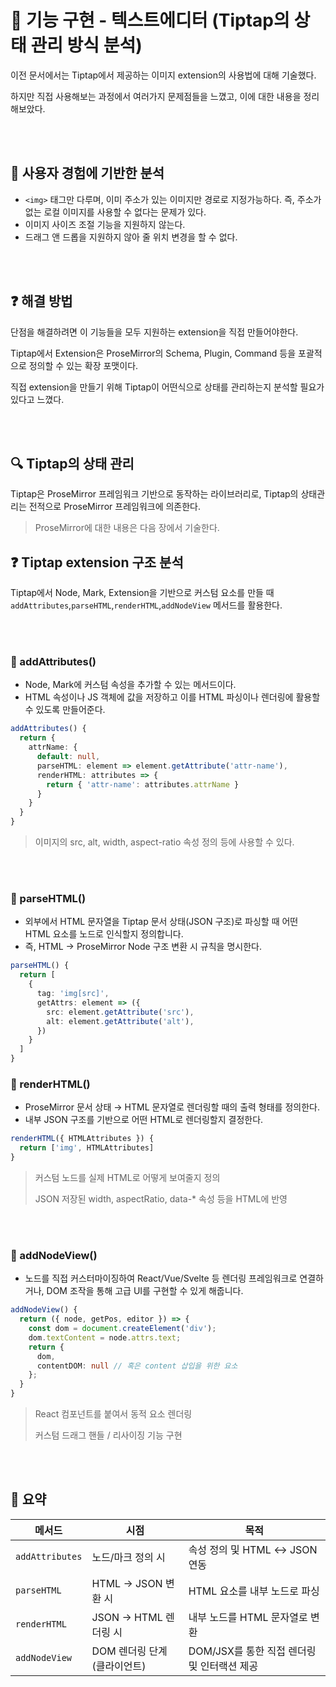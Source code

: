 # 📝 기능 구현 - 텍스트에디터 (Tiptap의 상태 관리 방식 분석)

이전 문서에서는 Tiptap에서 제공하는 이미지 extension의 사용법에 대해 기술했다.

하지만 직접 사용해보는 과정에서 여러가지 문제점들을 느꼈고, 이에 대한 내용을 정리해보았다.

<br></br>

## 📜 사용자 경험에 기반한 분석

- `<img>` 태그만 다루며, 이미 주소가 있는 이미지만 경로로 지정가능하다. 즉, 주소가 없는 로컬 이미지를 사용할 수 없다는 문제가 있다.
- 이미지 사이즈 조절 기능을 지원하지 않는다.
- 드래그 앤 드롭을 지원하지 않아 줄 위치 변경을 할 수 없다.

<br></br>

## ❓ 해결 방법
단점을 해결하려면 이 기능들을 모두 지원하는 extension을 직접 만들어야한다.

Tiptap에서 Extension은 ProseMirror의 Schema, Plugin, Command 등을 포괄적으로 정의할 수 있는 확장 포맷이다.

직접 extension을 만들기 위해 Tiptap이 어떤식으로 상태를 관리하는지 분석할 필요가 있다고 느꼈다.

<br></br>

## 🔍 Tiptap의 상태 관리

Tiptap은 ProseMirror 프레임워크 기반으로 동작하는 라이브러리로, Tiptap의 상태관리는 전적으로 ProseMirror 프레임워크에 의존한다.

> ProseMirror에 대한 내용은 다음 장에서 기술한다.

## ❓ Tiptap extension 구조 분석
Tiptap에서 Node, Mark, Extension을 기반으로 커스텀 요소를 만들 때 `addAttributes`,`parseHTML`,`renderHTML`,`addNodeView` 메서드를 활용한다.

<br></br>

### 📌 addAttributes()
- Node, Mark에 커스텀 속성을 추가할 수 있는 메서드이다.
- HTML 속성이나 JS 객체에 값을 저장하고 이를 HTML 파싱이나 렌더링에 활용할 수 있도록 만들어준다.

```ts
addAttributes() {
  return {
    attrName: {
      default: null,
      parseHTML: element => element.getAttribute('attr-name'),
      renderHTML: attributes => {
        return { 'attr-name': attributes.attrName }
      }
    }
  }
}
```
> 이미지의 src, alt, width, aspect-ratio 속성 정의 등에 사용할 수 있다.

<br></br>

### 📌 parseHTML()
- 외부에서 HTML 문자열을 Tiptap 문서 상태(JSON 구조)로 파싱할 때 어떤 HTML 요소를 노드로 인식할지 정의합니다.
- 즉, HTML → ProseMirror Node 구조 변환 시 규칙을 명시한다.

```ts
parseHTML() {
  return [
    {
      tag: 'img[src]',
      getAttrs: element => ({
        src: element.getAttribute('src'),
        alt: element.getAttribute('alt'),
      })
    }
  ]
}
```

### 📌 renderHTML()
- ProseMirror 문서 상태 → HTML 문자열로 렌더링할 때의 출력 형태를 정의한다.
- 내부 JSON 구조를 기반으로 어떤 HTML로 렌더링할지 결정한다.

```ts
renderHTML({ HTMLAttributes }) {
  return ['img', HTMLAttributes]
}
```
> 커스텀 노드를 실제 HTML로 어떻게 보여줄지 정의
> 
> JSON 저장된 width, aspectRatio, data-* 속성 등을 HTML에 반영

<br></br>

### 📌 addNodeView()
- 노드를 직접 커스터마이징하여 React/Vue/Svelte 등 렌더링 프레임워크로 연결하거나, DOM 조작을 통해 고급 UI를 구현할 수 있게 해줍니다.

```ts
addNodeView() {
  return ({ node, getPos, editor }) => {
    const dom = document.createElement('div');
    dom.textContent = node.attrs.text;
    return {
      dom,
      contentDOM: null // 혹은 content 삽입을 위한 요소
    };
  }
}
```
> React 컴포넌트를 붙여서 동적 요소 렌더링
> 
> 커스텀 드래그 핸들 / 리사이징 기능 구현

<br></br>

## 📜 요약
| 메서드             | 시점                 | 목적                           |
| --------------- | ------------------ | ---------------------------- |
| `addAttributes` | 노드/마크 정의 시         | 속성 정의 및 HTML ↔ JSON 연동       |
| `parseHTML`     | HTML → JSON 변환 시   | HTML 요소를 내부 노드로 파싱           |
| `renderHTML`    | JSON → HTML 렌더링 시  | 내부 노드를 HTML 문자열로 변환          |
| `addNodeView`   | DOM 렌더링 단계 (클라이언트) | DOM/JSX를 통한 직접 렌더링 및 인터랙션 제공 |
